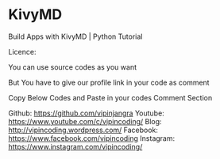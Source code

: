 # KivyMD
Build Apps with KivyMD | Python Tutorial

Licence:

You can use source codes as you want

But You have to give our profile link in your code as comment

Copy Below Codes and Paste in your codes Comment Section

Github: https://github.com/vipinjangra
Youtube: https://www.youtube.com/c/vipincoding/
Blog: http://vipincoding.wordpress.com/
Facebook: https://www.facebook.com/vipincoding
Instagram: https://www.instagram.com/vipincoding/
